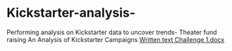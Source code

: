 # Kickstarter-analysis-
Performing analysis on Kickstarter data to uncover trends- Theater fund raising 
An Analysis of Kickstarter Campaigns
[Written text Challenge 1.docx](https://github.com/JBecker823/Kickstarter-analysis-/files/7364967/Written.text.Challenge.1.docx)
